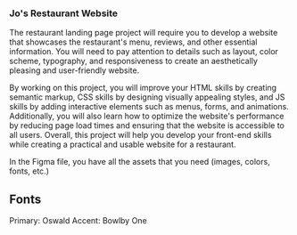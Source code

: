 ### Jo's Restaurant Website

The restaurant landing page project will require you to develop a website that showcases the restaurant's menu, reviews, and other essential information. You will need to pay attention to details such as layout, color scheme, typography, and responsiveness to create an aesthetically pleasing and user-friendly website.

By working on this project, you will improve your HTML skills by creating semantic markup, CSS skills by designing visually appealing styles, and JS skills by adding interactive elements such as menus, forms, and animations. Additionally, you will also learn how to optimize the website's performance by reducing page load times and ensuring that the website is accessible to all users. Overall, this project will help you develop your front-end skills while creating a practical and usable website for a restaurant.

In the Figma file, you have all the assets that you need (images, colors, fonts, etc.)

## Fonts 

Primary: Oswald
Accent: Bowlby One
